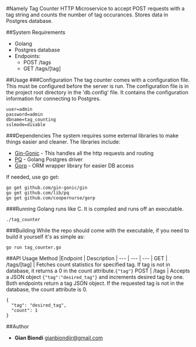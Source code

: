 #Namely Tag Counter
HTTP Microservice to accept POST requests with a tag string and counts the number of tag occurances.  Stores data in Postgres database.

##System Requirements
* Golang
* Postgres database
* Endpoints:
  * POST /tags
  * GET /tags/[tag]

##Usage
###Configuration
The tag counter comes with a configuration file.  This must be configured before the server is run.  The configuration file is in the project root directory  in the 'db.config' file.  It contains the configuration information for connecting to Postgres.
```
user=admin
password=admin
dbname=tag_counting
sslmode=disable
```

###Dependencies
The system requires some external libraries to make things easier and cleaner.  The libraries include:
* [Gin-Gonic](http://gin-gonic.github.io/gin/) - This handles all the http requests and routing
* [PQ](https://github.com/lib/pq) - Golang Postgres driver
* [Gorp](https://github.com/coopernurse/gorp) - ORM wrapper library for easier DB access

If needed, use go get:
```
go get github.com/gin-gonic/gin
go get github.com/lib/pq
go get github.com/coopernurse/gorp
```

###Running
Golang runs like C.  It is compiled and runs off an executable.
```
./tag_counter
```

###Building
While the repo should come with the executable, if you need to build it yourself it's as simple as:
```
go run tag_counter.go
```

##API Usage
 Method |Endpoint | Description |
 --- | --- | --- |
GET | /tags/[tag] | Fetches count statistics for specified tag.  If tag is not in database, it returns a 0 in the count attribute.```{"tag"}```
POST | /tags | Accepts a JSON object ```{"tag":"desired_tag"}``` and increments desired tag by one.
Both endpoints return a tag JSON object.  If the requested tag is not in the database, the count attribute is 0.
```
{
  "tag": "desired_tag",
  "count": 1
}
```


##Author
* **Gian Biondi** <gianbiondijr@gmail.com>
